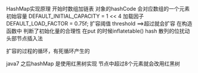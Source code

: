HashMap实现原理
  开始时数组加链表
   对象的hashCode 会对应数组的一个元素
   初始容量 DEFAULT_INITIAL_CAPACITY = 1 << 4
   加载因子 DEFAULT_LOAD_FACTOR = 0.75f;
   扩容阈值 threshold  ==>超过就会扩容
   在构造函数中 判断了初始化量的合理性 
   在put 的时候inflatetable()
   hash 散列的位扰动
   头部节点插入法
   
   扩容的过程的循环，有死循环产生的
   
  java7 之后hashMap 是使用红黑树实现  节点中超过8个元素就会改用红黑树

